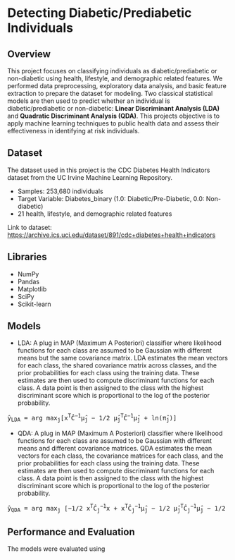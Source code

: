 # Detecting Diabetic/Prediabetic Individuals 

## Overview 
This project focuses on classifying individuals as diabetic/prediabetic or non-diabetic using health, lifestyle, and demographic related features. We performed data preprocessing, exploratory data analysis, and basic feature extraction to prepare the dataset for modeling. Two classical statistical models are then used to predict whether an individual is diabetic/prediabetic or non-diabetic: **Linear Discriminant Analysis (LDA)** and **Quadratic Discriminant Analysis (QDA)**. This projects objective is to apply machine learning techniques to public health data and assess their effectiveness in identifying at risk individuals.

## Dataset 
The dataset used in this project is the CDC Diabetes Health Indicators dataset from the UC Irvine Machine Learning Repository. 
- Samples: 253,680 individuals
- Target Variable: Diabetes_binary (1.0: Diabetic/Pre-Diabetic, 0.0: Non-diabetic)
- 21 health, lifestyle, and demographic related features

Link to dataset: https://archive.ics.uci.edu/dataset/891/cdc+diabetes+health+indicators

## Libraries 
- NumPy
- Pandas
- Matplotlib
- SciPy
- Scikit-learn

## Models 
- LDA: A plug in MAP (Maximum A Posteriori) classifier where likelihood functions for each class are assumed to be Gaussian with different means but the same covariance matrix. LDA estimates the mean vectors for each class, the shared covariance matrix across classes, and the prior probabilities for each class using the training data. These estimates are then used to compute discriminant functions for each class. A data point is then assigned to the class with the highest discriminant score which is proportional to the log of the posterior probability.  

<pre>
ŷ<sub>LDA</sub> = arg max<sub>j</sub>[x<sup>T</sup>Ĉ<sup>−1</sup>μ̂<sub>j</sub> − 1/2 μ̂<sub>j</sub><sup>T</sup>Ĉ<sup>−1</sup>μ̂<sub>j</sub> + ln(π̂<sub>j</sub>)]
</pre>

- QDA: A plug in MAP (Maximum A Posteriori) classifier where likelihood functions for each class are assumed to be Gaussian with different means and different covariance matrices. QDA estimates the mean vectors for each class, the covariance matrices for each class, and the prior probabilities for each class using the training data. These estimates are then used to compute discriminant functions for each class. A data point is then assigned to the class with the highest discriminant score which is proportional to the log of the posterior probability.  

<pre>
ŷ<sub>QDA</sub> = arg max<sub>j</sub> [−1/2 x<sup>T</sup>Ĉ<sub>j</sub><sup>−1</sup>x + x<sup>T</sup>Ĉ<sub>j</sub><sup>−1</sup>μ̂<sub>j</sub> − 1/2 μ̂<sub>j</sub><sup>T</sup>Ĉ<sub>j</sub><sup>−1</sup>μ̂<sub>j</sub> − 1/2 ln(det(Ĉ<sub>j</sub>)) + ln(π̂<sub>j</sub>)]
</pre>

## Performance and Evaluation 
The models were evaluated using 
